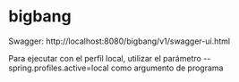 # bigbang
Swagger: http://localhost:8080/bigbang/v1/swagger-ui.html

Para ejecutar con el perfil local, utilizar el parámetro --spring.profiles.active=local como argumento de programa